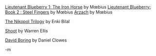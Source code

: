 <a href="http://www.amazon.com/exec/obidos/ASIN/0871357402/modusponens-20/102-4933216-3389758?%5Fencoding=UTF8&amp;camp=1789&amp;link%5Fcode=xm2">Lieutenant Blueberry 1: The Iron Horse</a> by Mœbius
<a href="http://www.amazon.com/exec/obidos/ASIN/0871357410/modusponens-20/102-4933216-3389758?%5Fencoding=UTF8&amp;camp=1789&amp;link%5Fcode=xm2">Lieutenant Blueberry: Book 2 : Steel Fingers</a> by Mœbius
<a href="http://www.amazon.com/exec/obidos/ASIN/0871352796/modusponens-20/102-4933216-3389758?%5Fencoding=UTF8&amp;camp=1789&amp;link%5Fcode=xm2">Arzach</a> by Mœbius

<a href="http://www.amazon.com/exec/obidos/ASIN/1401203841/modusponens-20/102-4933216-3389758?%5Fencoding=UTF8&amp;camp=1789&amp;link%5Fcode=xm2">The Nikopol Trilogy</a> by Enki Bilal

<a href="http://www.compsoc.man.ac.uk/~jp/comics/shoot/">Shoot</a> by Warren Ellis

<a href="http://www.amazon.com/exec/obidos/ASIN/0375714529/modusponens-20/102-4933216-3389758?%5Fencoding=UTF8&amp;camp=1789&amp;link%5Fcode=xm2">David Boring</a> by Daniel Clowes

-m